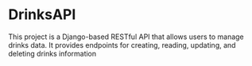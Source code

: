 # DrinksAPI
This project is a Django-based RESTful API that allows users to manage drinks data.
It provides endpoints for creating, reading, updating, and deleting drinks information
